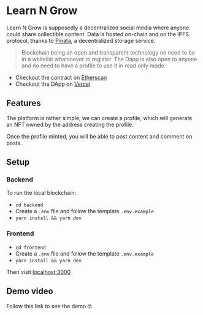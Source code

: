 # Learn N Grow

Learn N Grow is supposedly a decentralized social media where anyone could share collectible content. Data is hosted on-chain and on the IPFS protocol, thanks to [Pinata](https://www.pinata.cloud/), a decentralized storage service.

> Blockchain being an open and transparent technology no need to be in a whitelist whatsoever to register. The Dapp is also open to anyone and no need to have a profile to use it in read only mode.

* Checkout the contract on [Etherscan](https://goerli.etherscan.io/address/0xD05AADD2488C03A9169daF50f4d6800E763D1Cea)
* Checkout the DApp on [Vercel](https://learn-n-grow.vercel.app/feed)

## Features

The platform is rather simple, we can create a profile, which will generate an NFT owned by the address creating the profile.

Once the profile minted, you will be able to post content and comment on posts.

## Setup

### Backend

To run the local blockchain:

* `cd backend`
* Create a `.env` file and follow the template `.env.example`
* `yarn install && yarn dev`

### Frontend

* `cd frontend`
* Create a `.env` file and follow the template `.env.example`
* `yarn install && yarn dev`

Then visit [localhost:3000](http://localhost:3000)

## Demo video

Follow this link to see the demo 🤓
